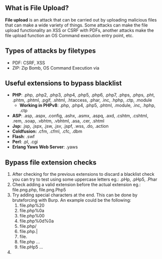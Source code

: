 ## What is File Upload?
__File upload__ is an attack that can be carried out by uploading malicious files that can make a wide variety of things. Some attacks can make the file upload functionality an XSS or CSRF with PDFs, another attacks make the file upload function an OS Command execution entry point, etc.

## Types of attacks by filetypes
- PDF: CSRF, XSS
- ZIP: Zip Bomb, OS Command Execution via 

## Useful extensions to bypass blacklist
- **PHP**: .php, .php2, .php3, .php4, .php5, .php6, .php7, .phps, .phps, .pht, .phtm, .phtml, .pgif, .shtml, .htaccess, .phar, .inc, .hphp, .ctp, .module
	- **Working in PHPv8**: .php, .php4, .php5, .phtml, .module, .inc, .hphp, .ctp
- **ASP**: .asp, .aspx, .config, .ashx, .asmx, .aspq, .axd, .cshtm, .cshtml, .rem, .soap, .vbhtm, .vbhtml, .asa, .cer, .shtml
- **Jsp:** .jsp, .jspx, .jsw, .jsv, .jspf, .wss, .do, .action
- **Coldfusion:** .cfm, .cfml, .cfc, .dbm
- **Flash**: .swf
- **Perl**: .pl, .cgi
- **Erlang Yaws Web Server**: .yaws

## Bypass file extension checks
1. After checking for the previous extensions to discard a blacklist check you can try to test using some uppercase letters eg.: .pHp, .pHp5, .Phar
2. Check adding a valid extension before the actual extension eg.: file.png.php, file.png.Php5
3. Try adding special characters at the end. This can be done by bruteforcing with Burp. An example could be the following:
	1. file.php%20
	2. file.php%0a
	3. file.php%00
	4. file.php%0d%0a
	5. file.php/
	6. file.php.|
	7. file.
	8. file.php ...
	9. file.pHp5 ...
4. 